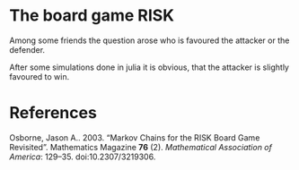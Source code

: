 # The board game RISK

Among some friends the question arose who is favoured the attacker or the defender.

After some simulations done in julia it is obvious, that the attacker is slightly favoured to win.



# References

Osborne, Jason A.. 2003. “Markov Chains for the RISK Board Game Revisited”. Mathematics Magazine **76** (2). *Mathematical Association of America*: 129–35. doi:10.2307/3219306.


